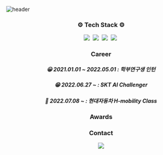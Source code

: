 ![header](https://capsule-render.vercel.app/api?type=soft&color=auto&height=150&section=header&text=sang9n&fontSize=70&animation=twinkling)

<h3 align="center"> ⚙️ Tech Stack ⚙️ </h3>

<p align="center">
  <img src="https://img.shields.io/badge/Python-3766AB?style=flat-square&logo=Python&logoColor=white"/></a>&nbsp
  <img src="https://img.shields.io/badge/C++-00599C?style=flat-square&logo=C%2B%2B&logoColor=white"/></a>&nbsp 
  <img src="https://img.shields.io/badge/C-A8B9CC?style=flat-square&logo=C&logoColor=white"/></a>&nbsp
  <img src="https://img.shields.io/badge/Django-092E20?style=flat-square&logo=Django&logoColor=white"/></a>&nbsp 
</p>

<h3 align="center"> Career </h3>
<h5 align="center">😀 2021.01.01 ~ 2022.05.01 : 학부연구생 인턴</h5>
<h5 align="center">😁 2022.06.27 ~            : SKT AI Challenger</h5>
<h5 align="center">🙂 2022.07.08 ~            : 현대자동차 H-mobility Class</h5>


<h3 align="center">  Awards </h3>

<h3 align="center"> Contact </h3>

<p align="center">
<a href="mailto:ks103601@gmail.com"><img src="https://img.shields.io/badge/Gmail-d14836?style=flat-square&logo=Gmail&logoColor=white&link=ks103601@gmail.com"/></a>
</p>
